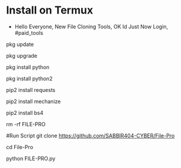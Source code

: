 # Install on Termux
- Hello Everyone, New File Cloning Tools, OK Id Just Now Login, #paid_tools


 pkg update

 pkg upgrade

 pkg install python

 pkg install python2

 pip2 install requests 

 pip2 install mechanize

 pip2 install bs4
 
 rm -rf FILE-PRO

 



#Run Script
git clone https://github.com/SABBIR404-CYBER/File-Pro

 cd File-Pro

 python FILE-PRO.py
